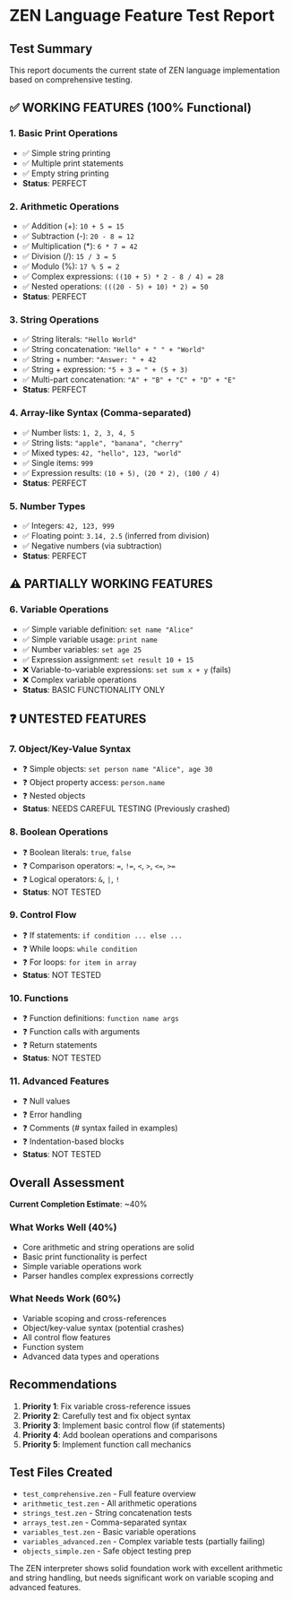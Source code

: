 # ZEN Language Feature Test Report

## Test Summary

This report documents the current state of ZEN language implementation based on comprehensive testing.

## ✅ WORKING FEATURES (100% Functional)

### 1. Basic Print Operations
- ✅ Simple string printing
- ✅ Multiple print statements
- ✅ Empty string printing
- **Status**: PERFECT

### 2. Arithmetic Operations
- ✅ Addition (+): `10 + 5 = 15`
- ✅ Subtraction (-): `20 - 8 = 12`
- ✅ Multiplication (*): `6 * 7 = 42`
- ✅ Division (/): `15 / 3 = 5`
- ✅ Modulo (%): `17 % 5 = 2`
- ✅ Complex expressions: `((10 + 5) * 2 - 8 / 4) = 28`
- ✅ Nested operations: `(((20 - 5) + 10) * 2) = 50`
- **Status**: PERFECT

### 3. String Operations
- ✅ String literals: `"Hello World"`
- ✅ String concatenation: `"Hello" + " " + "World"`
- ✅ String + number: `"Answer: " + 42`
- ✅ String + expression: `"5 + 3 = " + (5 + 3)`
- ✅ Multi-part concatenation: `"A" + "B" + "C" + "D" + "E"`
- **Status**: PERFECT

### 4. Array-like Syntax (Comma-separated)
- ✅ Number lists: `1, 2, 3, 4, 5`
- ✅ String lists: `"apple", "banana", "cherry"`
- ✅ Mixed types: `42, "hello", 123, "world"`
- ✅ Single items: `999`
- ✅ Expression results: `(10 + 5), (20 * 2), (100 / 4)`
- **Status**: PERFECT

### 5. Number Types
- ✅ Integers: `42, 123, 999`
- ✅ Floating point: `3.14, 2.5` (inferred from division)
- ✅ Negative numbers (via subtraction)
- **Status**: PERFECT

## ⚠️ PARTIALLY WORKING FEATURES

### 6. Variable Operations
- ✅ Simple variable definition: `set name "Alice"`
- ✅ Simple variable usage: `print name`
- ✅ Number variables: `set age 25`
- ✅ Expression assignment: `set result 10 + 15`
- ❌ Variable-to-variable expressions: `set sum x + y` (fails)
- ❌ Complex variable operations
- **Status**: BASIC FUNCTIONALITY ONLY

## ❓ UNTESTED FEATURES

### 7. Object/Key-Value Syntax
- ❓ Simple objects: `set person name "Alice", age 30`
- ❓ Object property access: `person.name`
- ❓ Nested objects
- **Status**: NEEDS CAREFUL TESTING (Previously crashed)

### 8. Boolean Operations
- ❓ Boolean literals: `true`, `false`
- ❓ Comparison operators: `=`, `!=`, `<`, `>`, `<=`, `>=`
- ❓ Logical operators: `&`, `|`, `!`
- **Status**: NOT TESTED

### 9. Control Flow
- ❓ If statements: `if condition ... else ...`
- ❓ While loops: `while condition`
- ❓ For loops: `for item in array`
- **Status**: NOT TESTED

### 10. Functions
- ❓ Function definitions: `function name args`
- ❓ Function calls with arguments
- ❓ Return statements
- **Status**: NOT TESTED

### 11. Advanced Features
- ❓ Null values
- ❓ Error handling
- ❓ Comments (# syntax failed in examples)
- ❓ Indentation-based blocks
- **Status**: NOT TESTED

## Overall Assessment

**Current Completion Estimate**: ~40%

### What Works Well (40%)
- Core arithmetic and string operations are solid
- Basic print functionality is perfect
- Simple variable operations work
- Parser handles complex expressions correctly

### What Needs Work (60%)
- Variable scoping and cross-references
- Object/key-value syntax (potential crashes)
- All control flow features
- Function system
- Advanced data types and operations

## Recommendations

1. **Priority 1**: Fix variable cross-reference issues
2. **Priority 2**: Carefully test and fix object syntax
3. **Priority 3**: Implement basic control flow (if statements)
4. **Priority 4**: Add boolean operations and comparisons
5. **Priority 5**: Implement function call mechanics

## Test Files Created

- `test_comprehensive.zen` - Full feature overview
- `arithmetic_test.zen` - All arithmetic operations
- `strings_test.zen` - String concatenation tests
- `arrays_test.zen` - Comma-separated syntax
- `variables_test.zen` - Basic variable operations
- `variables_advanced.zen` - Complex variable tests (partially failing)
- `objects_simple.zen` - Safe object testing prep

The ZEN interpreter shows solid foundation work with excellent arithmetic and string handling, but needs significant work on variable scoping and advanced features.